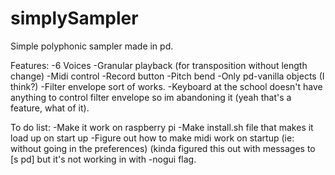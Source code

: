 # simplySampler
Simple polyphonic sampler made in pd.

Features:
-6 Voices
-Granular playback (for transposition without length change)
-Midi control
-Record button
-Pitch bend
-Only pd-vanilla objects (I think?)
-Filter envelope sort of works.
-Keyboard at the school doesn't have anything to control filter envelope so im abandoning it (yeah that's a feature, what of it).

To do list:
-Make it work on raspberry pi
-Make install.sh file that makes it load up on start up
-Figure out how to make midi work on startup (ie: without going in the preferences) (kinda figured this out with messages to [s pd] but it's not working in with -nogui flag.


